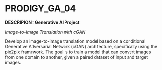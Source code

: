 # PRODIGY_GA_04

**DESCRIPION : Generative AI Project**

*Image-to-Image Translation with cGAN*

Develop an image-to-image translation model based on a conditional Generative Adversarial Network (cGAN) architecture, specifically using the pix2pix framework. The goal is to train a model that can convert images from one domain to another, given a paired dataset of input and target images.
